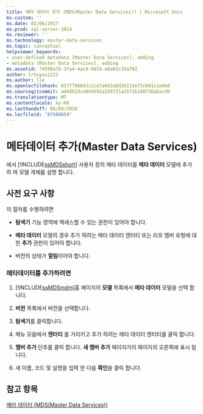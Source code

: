 ```yaml
---
title: 메타 데이터 추가 (MDS(Master Data Services)) | Microsoft Docs
ms.custom: ''
ms.date: 03/06/2017
ms.prod: sql-server-2014
ms.reviewer: ''
ms.technology: master-data-services
ms.topic: conceptual
helpviewer_keywords:
- user-defined metadata [Master Data Services], adding
- metadata [Master Data Services], adding
ms.assetid: 74599a76-3fa4-4ac9-9d16-e0a03c15a762
author: lrtoyou1223
ms.author: lle
ms.openlocfilehash: 817f796843c2ce7a662a8d26113ef3c681c1ede6
ms.sourcegitcommit: ad4d92dce894592a259721a1571b1d8736abacdb
ms.translationtype: MT
ms.contentlocale: ko-KR
ms.lasthandoff: 08/04/2020
ms.locfileid: "87660659"
---
```

# <a name="add-metadata-master-data-services"></a>메타데이터 추가(Master Data Services)
  에서 [!INCLUDE[ssMDSshort](../includes/ssmdsshort-md.md)] 사용자 정의 메타 데이터를 **메타 데이터** 모델에 추가 하 여 모델 개체를 설명 합니다.  
  
## <a name="prerequisites"></a>사전 요구 사항  
 이 절차를 수행하려면  
  
-   **탐색기** 기능 영역에 액세스할 수 있는 권한이 있어야 합니다.  
  
-   **메타 데이터** 모델의 경우 추가 하려는 메타 데이터 엔터티 또는 리프 멤버 유형에 대 한 **추가** 권한이 있어야 합니다.  
  
-   버전의 상태가 **열림**이어야 합니다.  
  
### <a name="to-add-metadata"></a>메타데이터를 추가하려면  
  
1.  [!INCLUDE[ssMDSmdm](../includes/ssmdsmdm-md.md)]홈 페이지의 **모델** 목록에서 **메타 데이터** 모델을 선택 합니다.  
  
2.  **버전** 목록에서 버전을 선택합니다.  
  
3.  **탐색기**를 클릭합니다.  
  
4.  메뉴 모음에서 **엔터티** 를 가리키고 추가 하려는 메타 데이터 엔터티를 클릭 합니다.  
  
5.  **멤버 추가** 단추를 클릭 합니다. **새 멤버 추가** 페이지가이 페이지의 오른쪽에 표시 됩니다.  
  
6.  새 이름, 코드 및 설명을 입력 한 다음 **확인**을 클릭 합니다.  
  
## <a name="see-also"></a>참고 항목  
 [메타 데이터 &#40;MDS(Master Data Services)&#41;](metadata-master-data-services.md)  
  
  

